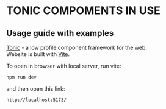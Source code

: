 # TONIC COMPOMENTS IN USE

## Usage guide with examples

[Tonic](https://tonicframework.dev/) - a low profile component framework for the web. 
<br>
Website is built with [Vite](https://vitejs.dev/guide/). 

To open in browser with local server, run vite: 
```sh
npm run dev
```
and then open this link:
```sh
http://localhost:5173/
```
